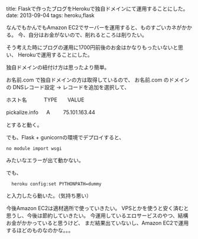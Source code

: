 title: Flaskで作ったブログをHerokuで独自ドメインにて運用することにした。
date: 2013-09-04
tags: heroku,flask

なんでもかんでもAmazon EC2でサーバーを運用すると、ものすごいカネがかかる。
今、自分はお金がないので、削れるところは削りたい。

そう考えた時にブログの運用に1700円前後のお金はかなりもったいないと思い、
Herokuで運用することにした。

独自ドメインの紐付け方は思ったより簡単。

お名前.com で独自ドメインの方は取得しているので、
お名前.com のドメインの DNSレコード設定 -> レコードを追加を選択して、

ホスト名　　　  TYPE　　VALUE

pickalize.info 　  A 　　 75.101.163.44


とすると動く。

でも、Flask + gunicornの環境でデプロイすると、

    no module import wsgi

みたいなエラーが出て動かない。

でも、

      heroku config:set PYTHONPATH=dummy

と入力したら動いた。（気持ち悪い）

今後Amazon EC2は適材適所で使っていきたい。
VPSとかを使うと安く済むと思うし、今後は節約していきたい。
今運用しているエロサービスのやつ、結構お金がかかっていると思うけど、
まだ結果出ていないし、Amazon EC2で運用するほどのものなのかな。。。
